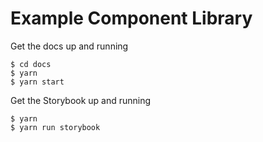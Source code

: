 # Example Component Library

Get the docs up and running
```
$ cd docs
$ yarn
$ yarn start
```

Get the Storybook up and running
```
$ yarn
$ yarn run storybook
```

<!-- ## Overview
This component lib is set up to use [styled-components]("") and [polished](https://github.com/styled-components/polished) 💅. This is a starter for you to create your own components and easily publish them to npm.

### File Structure

Add in atomic design principles here

## Local Development

### Tests
_**NOTE:** As there are no components added by default, there are no tests. But the infrastructure is set up for you to run your tests. This app is setup to use Mocha, Enzyme, and Expect. The `test` script is looking for test files with a `.spec.js` extension, e.g. MyComponent.spec.js._
Run once:
```
$ npm test
```

Run the watch script:
```
$ npm run test:watch
```

### Build
_**NOTE:** When you run `build`, Babel will create a `build` directory. This is what your users will interact with when they use your library. Nothing in `lib` gets shipped with your published module._

Run once:
```
$ npm run build
```

Run the watch script:
```
$ npm run build:watch
```

_**NOTE:** the build script runs in the `prepublish` script just before you publish to npm._

## Publishing
If you already have an account with npm, you can simply run:
```
$ npm login
$ npm publish
```

If you don't have an account with npm:

_**NOTE:** Your email address is public_
```
$ npm set init.author.name "Your Name"
$ npm set init.author.email "you@example.com"
$ npm set init.author.url "http://yourblog.com"
$ npm adduser
$ npm publish
```

## Contributing
If you'd like to contribute to this app, please raise an issue and/or submit a pull request. Please be sure to follow the [Code of Conduct](CODE_OF_CONDUCT.md) when contributing. -->
